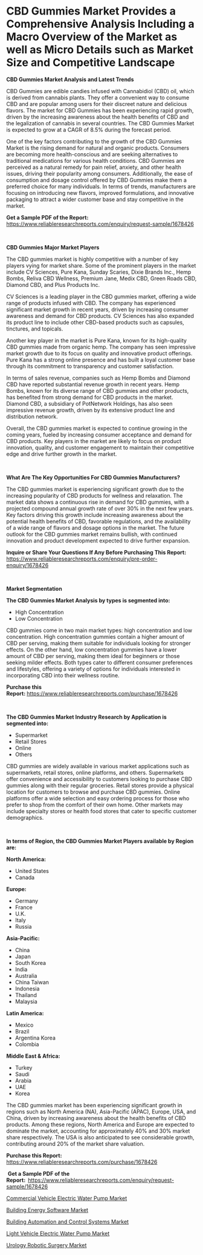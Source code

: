 <p><h1>CBD Gummies Market Provides a Comprehensive Analysis Including a Macro Overview of the Market as well as Micro Details such as Market Size and Competitive Landscape</h1></p><p><strong>CBD Gummies Market Analysis and Latest Trends</strong></p>
<p><p>CBD Gummies are edible candies infused with Cannabidiol (CBD) oil, which is derived from cannabis plants. They offer a convenient way to consume CBD and are popular among users for their discreet nature and delicious flavors. The market for CBD Gummies has been experiencing rapid growth, driven by the increasing awareness about the health benefits of CBD and the legalization of cannabis in several countries. The CBD Gummies Market is expected to grow at a CAGR of 8.5% during the forecast period.</p><p>One of the key factors contributing to the growth of the CBD Gummies Market is the rising demand for natural and organic products. Consumers are becoming more health-conscious and are seeking alternatives to traditional medications for various health conditions. CBD Gummies are perceived as a natural remedy for pain relief, anxiety, and other health issues, driving their popularity among consumers. Additionally, the ease of consumption and dosage control offered by CBD Gummies make them a preferred choice for many individuals. In terms of trends, manufacturers are focusing on introducing new flavors, improved formulations, and innovative packaging to attract a wider customer base and stay competitive in the market.</p></p>
<p><strong>Get a Sample PDF of the Report:&nbsp;</strong> <a href="https://www.reliableresearchreports.com/enquiry/request-sample/1678426">https://www.reliableresearchreports.com/enquiry/request-sample/1678426</a></p>
<p>&nbsp;</p>
<p><strong>CBD Gummies Major Market Players</strong></p>
<p><p>The CBD gummies market is highly competitive with a number of key players vying for market share. Some of the prominent players in the market include CV Sciences, Pure Kana, Sunday Scaries, Dixie Brands Inc., Hemp Bombs, Reliva CBD Wellness, Premium Jane, Medix CBD, Green Roads CBD, Diamond CBD, and Plus Products Inc.</p><p>CV Sciences is a leading player in the CBD gummies market, offering a wide range of products infused with CBD. The company has experienced significant market growth in recent years, driven by increasing consumer awareness and demand for CBD products. CV Sciences has also expanded its product line to include other CBD-based products such as capsules, tinctures, and topicals.</p><p>Another key player in the market is Pure Kana, known for its high-quality CBD gummies made from organic hemp. The company has seen impressive market growth due to its focus on quality and innovative product offerings. Pure Kana has a strong online presence and has built a loyal customer base through its commitment to transparency and customer satisfaction.</p><p>In terms of sales revenue, companies such as Hemp Bombs and Diamond CBD have reported substantial revenue growth in recent years. Hemp Bombs, known for its diverse range of CBD gummies and other products, has benefited from strong demand for CBD products in the market. Diamond CBD, a subsidiary of PotNetwork Holdings, has also seen impressive revenue growth, driven by its extensive product line and distribution network.</p><p>Overall, the CBD gummies market is expected to continue growing in the coming years, fueled by increasing consumer acceptance and demand for CBD products. Key players in the market are likely to focus on product innovation, quality, and customer engagement to maintain their competitive edge and drive further growth in the market.</p></p>
<p>&nbsp;</p>
<p><strong>What Are The Key Opportunities For CBD Gummies Manufacturers?</strong></p>
<p><p>The CBD gummies market is experiencing significant growth due to the increasing popularity of CBD products for wellness and relaxation. The market data shows a continuous rise in demand for CBD gummies, with a projected compound annual growth rate of over 30% in the next few years. Key factors driving this growth include increasing awareness about the potential health benefits of CBD, favorable regulations, and the availability of a wide range of flavors and dosage options in the market. The future outlook for the CBD gummies market remains bullish, with continued innovation and product development expected to drive further expansion.</p></p>
<p><strong>Inquire or Share Your Questions If Any Before Purchasing This Report:</strong> <a href="https://www.reliableresearchreports.com/enquiry/pre-order-enquiry/1678426">https://www.reliableresearchreports.com/enquiry/pre-order-enquiry/1678426</a></p>
<p>&nbsp;</p>
<p><strong>Market Segmentation</strong></p>
<p><strong>The CBD Gummies Market Analysis by types is segmented into:</strong></p>
<p><ul><li>High Concentration</li><li>Low Concentration</li></ul></p>
<p><p>CBD gummies come in two main market types: high concentration and low concentration. High concentration gummies contain a higher amount of CBD per serving, making them suitable for individuals looking for stronger effects. On the other hand, low concentration gummies have a lower amount of CBD per serving, making them ideal for beginners or those seeking milder effects. Both types cater to different consumer preferences and lifestyles, offering a variety of options for individuals interested in incorporating CBD into their wellness routine.</p></p>
<p><strong>Purchase this Report:&nbsp;</strong><a href="https://www.reliableresearchreports.com/purchase/1678426">https://www.reliableresearchreports.com/purchase/1678426</a></p>
<p>&nbsp;</p>
<p><strong>The CBD Gummies Market Industry Research by Application is segmented into:</strong></p>
<p><ul><li>Supermarket</li><li>Retail Stores</li><li>Online</li><li>Others</li></ul></p>
<p><p>CBD gummies are widely available in various market applications such as supermarkets, retail stores, online platforms, and others. Supermarkets offer convenience and accessibility to customers looking to purchase CBD gummies along with their regular groceries. Retail stores provide a physical location for customers to browse and purchase CBD gummies. Online platforms offer a wide selection and easy ordering process for those who prefer to shop from the comfort of their own home. Other markets may include specialty stores or health food stores that cater to specific customer demographics.</p></p>
<p>&nbsp;</p>
<p><strong>In terms of Region, the CBD Gummies Market Players available by Region are:</strong></p>
<p>
    <p> <strong> North America: </strong>
        <ul>
            <li>United States</li>
            <li>Canada</li>
        </ul>
        </p> 
    <p> <strong> Europe: </strong>
        <ul>
            <li>Germany</li>
            <li>France</li>
            <li>U.K.</li>
            <li>Italy</li>
            <li>Russia</li>
        </ul>
        </p> 
    <p> <strong> Asia-Pacific: </strong>
        <ul>
            <li>China</li>
            <li>Japan</li>
            <li>South Korea</li>
            <li>India</li>
            <li>Australia</li>
            <li>China Taiwan</li>
            <li>Indonesia</li>
            <li>Thailand</li>
            <li>Malaysia</li>
        </ul>
        </p> 
    <p> <strong> Latin America: </strong>
        <ul>
            <li>Mexico</li>
            <li>Brazil</li>
            <li>Argentina Korea</li>
            <li>Colombia</li>
        </ul>
        </p> 
    <p> <strong> Middle East & Africa: </strong>
        <ul>
            <li>Turkey</li>
            <li>Saudi</li>
            <li>Arabia</li>
            <li>UAE</li>
            <li>Korea</li>
        </ul>
    </p>
    </p>
<p><p>The CBD gummies market has been experiencing significant growth in regions such as North America (NA), Asia-Pacific (APAC), Europe, USA, and China, driven by increasing awareness about the health benefits of CBD products. Among these regions, North America and Europe are expected to dominate the market, accounting for approximately 40% and 30% market share respectively. The USA is also anticipated to see considerable growth, contributing around 20% of the market share valuation.</p></p>
<p><strong>Purchase this Report: </strong><a href="https://www.reliableresearchreports.com/purchase/1678426">https://www.reliableresearchreports.com/purchase/1678426</a></p>
<p>&nbsp;<strong>Get a Sample PDF of the Report:&nbsp;&nbsp;</strong><a href="https://www.reliableresearchreports.com/enquiry/request-sample/1678426">https://www.reliableresearchreports.com/enquiry/request-sample/1678426</a></p>
<p><strong></strong></p>
<p><p><a href="https://github.com/Chiragrp22/Market-Research-Report-List-3/blob/main/commercial-vehicle-electric-water-pump-market.md">Commercial Vehicle Electric Water Pump Market</a></p><p><a href="https://medium.com/@chiragreportprime3/building-energy-software-market-size-reveals-the-best-marketing-channels-in-global-industry-7bdce2f9ecd0">Building Energy Software Market</a></p><p><a href="https://medium.com/@chiragreportprime3/analyzing-building-automation-and-control-systems-market-global-industry-perspective-and-forecast-c35c93d12c13">Building Automation and Control Systems Market</a></p><p><a href="https://github.com/lababdou/Market-Research-Report-List-2/blob/main/light-vehicle-electric-water-pump-market.md">Light Vehicle Electric Water Pump Market</a></p><p><a href="https://medium.com/@chiragreportprime3/urology-robotic-surgery-market-size-cagr-trends-2024-2030-feb2021a8a29">Urology Robotic Surgery Market</a></p></p>